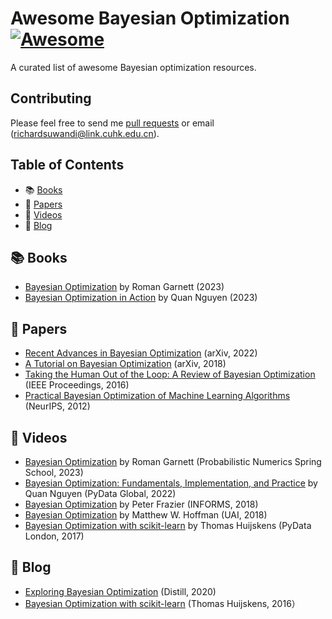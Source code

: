 # Awesome Bayesian Optimization [![Awesome](https://cdn.rawgit.com/sindresorhus/awesome/d7305f38d29fed78fa85652e3a63e154dd8e8829/media/badge.svg)](https://github.com/sindresorhus/awesome)
A curated list of awesome Bayesian optimization resources.

## Contributing
Please feel free to send me [pull requests](https://github.com/richardcsuwandi/awesome-bo/pulls) or email (richardsuwandi@link.cuhk.edu.cn).

## Table of Contents
 - 📚 [Books](#books)
 - 📄 [Papers](#papers)
 - 🎥 [Videos](#software)
 - 📝 [Blog](#blog)

## 📚 Books
- [Bayesian Optimization](https://bayesoptbook.com/) by Roman Garnett (2023)
- [Bayesian Optimization in Action](https://www.manning.com/books/bayesian-optimization-in-action) by Quan Nguyen (2023)

## 📄 Papers
- [Recent Advances in Bayesian Optimization](https://arxiv.org/abs/2206.03301) (arXiv, 2022)
- [A Tutorial on Bayesian Optimization](https://arxiv.org/abs/1807.02811) (arXiv, 2018)
- [Taking the Human Out of the Loop: A Review of Bayesian Optimization](https://ieeexplore.ieee.org/document/7352306/) (IEEE Proceedings, 2016)
- [Practical Bayesian Optimization of Machine Learning Algorithms](https://papers.nips.cc/paper_files/paper/2012/hash/05311655a15b75fab86956663e1819cd-Abstract.html) (NeurIPS, 2012)

## 🎥 Videos
- [Bayesian Optimization](https://www.youtube.com/watch?v=wZODGJzKmD0) by Roman Garnett (Probabilistic Numerics Spring School, 2023)
- [Bayesian Optimization: Fundamentals, Implementation, and Practice](https://youtu.be/ImXOdgEgaTM?si=EsH6FO-Hzw6A3nra) by Quan Nguyen (PyData Global, 2022)
- [Bayesian Optimization](https://www.youtube.com/watch?v=c4KKvyWW_Xk) by Peter Frazier (INFORMS, 2018)
- [Bayesian Optimization](https://www.youtube.com/watch?v=C5nqEHpdyoE&list=PLwUqqMt5en7e9W1H7t2wbfmyqKpxXu_jG&index=6) by Matthew W. Hoffman (UAI, 2018)
- [Bayesian Optimization with scikit-learn](https://www.youtube.com/watch?v=jtRPxRnOXnk&list=PLwUqqMt5en7e9W1H7t2wbfmyqKpxXu_jG&index=8) by Thomas Huijskens (PyData London, 2017)

## 📝 Blog
- [Exploring Bayesian Optimization](https://distill.pub/2020/bayesian-optimization/) (Distill, 2020)
- [Bayesian Optimization with scikit-learn](https://thuijskens.github.io/2016/12/29/bayesian-optimisation/) (Thomas Huijskens, 2016）
